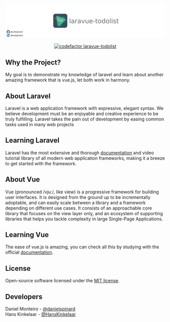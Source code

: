 <p align="center">
    <img src="./.github/assets/banner.jpg">
</p>

<p align="center">
    <a href="https://www.codefactor.io/repository/github/danielspinard/laravue-todolist">
        <img src="https://www.codefactor.io/repository/github/danielspinard/laravue-todolist/badge" alt="codefactor laravue-todolist">
    </a>

</p>

## Why the Project?

My goal is to demonstrate my knowledge of laravel and learn about another amazing framework that is vue.js, let both work in harmony.

## About Laravel

Laravel is a web application framework with expressive, elegant syntax. We believe development must be an enjoyable and creative experience to be truly fulfilling. Laravel takes the pain out of development by easing common tasks used in many web projects

## Learning Laravel

Laravel has the most extensive and thorough [documentation](https://laravel.com/docs) and video tutorial library of all modern web application frameworks, making it a breeze to get started with the framework.

## About Vue

Vue (pronounced /vjuː/, like view) is a progressive framework for building user interfaces. It is designed from the ground up to be incrementally adoptable, and can easily scale between a library and a framework depending on different use cases. It consists of an approachable core library that focuses on the view layer only, and an ecosystem of supporting libraries that helps you tackle complexity in large Single-Page Applications.

## Learning Vue

The ease of vue.js is amazing, you can check all this by studying with the official [documentation](https://v3.vuejs.org/guide/introduction.html).


## License

Open-source software licensed under the [MIT license](https://opensource.org/licenses/MIT).

## Developers

Daniel Monteiro - [@danielspinard](https://github.com/danielspinard) <br>
Hans Kinkelaar - [@HansKinkelaar](https://github.com/HansKinkelaar)

